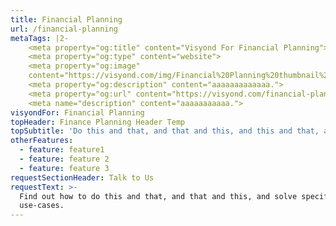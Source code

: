 ```yaml
---
title: Financial Planning
url: /financial-planning
metaTags: |2-
    <meta property="og:title" content="Visyond For Financial Planning">
    <meta property="og:type" content="website">
    <meta property="og:image"
    content="https://visyond.com/img/Financial%20Planning%20thumbnail%201200x628.jpg">
    <meta property="og:description" content="aaaaaaaaaaaaa.">
    <meta property="og:url" content="https://visyond.com/financial-planning">
    <meta name="description" content="aaaaaaaaaaa.">
visyondFor: Financial Planning
topHeader: Finance Planning Header Temp
topSubtitle: 'Do this and that, and that and this, and this and that, and that too.'
otherFeatures:
  - feature: feature1
  - feature: feature 2
  - feature: feature 3
requestSectionHeader: Talk to Us
requestText: >-
  Find out how to do this and that, and that and this, and solve specific
  use-cases.
---
```


